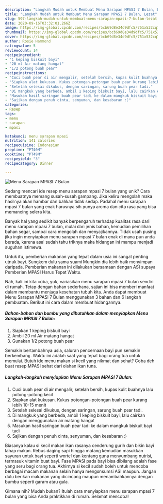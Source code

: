 ```yaml
---
description: "Langkah Mudah untuk Membuat Menu Sarapan MPASI 7 Bulan, Lezat"
title: "Langkah Mudah untuk Membuat Menu Sarapan MPASI 7 Bulan, Lezat"
slug: 597-langkah-mudah-untuk-membuat-menu-sarapan-mpasi-7-bulan-lezat
date: 2020-09-16T03:32:01.266Z
image: https://img-global.cpcdn.com/recipes/bcb69d8e34d9dfc5/751x532cq70/menu-sarapan-mpasi-7-bulan-foto-resep-utama.jpg
thumbnail: https://img-global.cpcdn.com/recipes/bcb69d8e34d9dfc5/751x532cq70/menu-sarapan-mpasi-7-bulan-foto-resep-utama.jpg
cover: https://img-global.cpcdn.com/recipes/bcb69d8e34d9dfc5/751x532cq70/menu-sarapan-mpasi-7-bulan-foto-resep-utama.jpg
author: Rosie Hammond
ratingvalue: 5
reviewcount: 14
recipeingredient:
- "1 keping biskuit bayi"
- "20 ml Air matang hangat"
- "1/2 potong buah pear"
recipeinstructions:
- "Cuci buah pear di air mengalir, setelah bersih, kupas kulit buahnya lalu potong-potong kecil"
- "Siapkan alat kukusan. Kukus potongan-potongan buah pear kurang lebih 10-15 menit"
- "Setelah selesai dikukus, dengan saringan, sarung buah pear tadi."
- "Di mangkuk yang berbeda, ambil 1 keping biskuit bayi, lalu cairkan dengan menggunakan air matang hangat"
- "Masukan hasil saringan buah pear tadi ke dalam mangkuk biskuit bayi tadi"
- "Sajikan dengan penuh cinta, senyuman, dan kesabaran :)"
categories:
- Resep
tags:
- menu
- sarapan
- mpasi

katakunci: menu sarapan mpasi 
nutrition: 141 calories
recipecuisine: Indonesian
preptime: "PT40M"
cooktime: "PT49M"
recipeyield: "3"
recipecategory: Dinner

---
```



![Menu Sarapan MPASI 7 Bulan](https://img-global.cpcdn.com/recipes/bcb69d8e34d9dfc5/751x532cq70/menu-sarapan-mpasi-7-bulan-foto-resep-utama.jpg)

Sedang mencari ide resep menu sarapan mpasi 7 bulan yang unik? Cara membuatnya memang susah-susah gampang. Jika keliru mengolah maka hasilnya akan hambar dan bahkan tidak sedap. Padahal menu sarapan mpasi 7 bulan yang enak harusnya sih punya aroma dan cita rasa yang bisa memancing selera kita.

Banyak hal yang sedikit banyak berpengaruh terhadap kualitas rasa dari menu sarapan mpasi 7 bulan, mulai dari jenis bahan, kemudian pemilihan bahan segar, sampai cara mengolah dan menyajikannya. Tidak usah pusing jika ingin menyiapkan menu sarapan mpasi 7 bulan enak di mana pun anda berada, karena asal sudah tahu triknya maka hidangan ini mampu menjadi suguhan istimewa.

Untuk itu, pemberian makanan yang tepat dalam usia ini sangat penting utnuk bayi. Sungkem dulu sama suami Mungkin dia lebih baik menyimpan daripada. Pemberian makanan ini dilakukan bersamaan dengan ASI supaya Pemberian MPASI Harus Tepat Waktu.


Nah, kali ini kita coba, yuk, variasikan menu sarapan mpasi 7 bulan sendiri di rumah. Tetap dengan bahan sederhana, sajian ini bisa memberi manfaat dalam membantu menjaga kesehatan tubuh kita. Anda dapat membuat Menu Sarapan MPASI 7 Bulan menggunakan 3 bahan dan 6 langkah pembuatan. Berikut ini cara dalam membuat hidangannya.

<!--inarticleads1-->

##### Bahan-bahan dan bumbu yang dibutuhkan dalam menyiapkan Menu Sarapan MPASI 7 Bulan:

1. Siapkan 1 keping biskuit bayi
1. Ambil 20 ml Air matang hangat
1. Gunakan 1/2 potong buah pear


Semakin bertambahnya usia, saluran pencernaan bayi pun semakin berkembang. Waktu ini adalah saat yang tepat bagi orang tua untuk memulai. Butuh ide menu makan si kecil yang nikmat dan sehat? Coba deh buat resep MPASI sehat dari olahan ikan tuna. 

<!--inarticleads2-->

##### Langkah-langkah menyiapkan Menu Sarapan MPASI 7 Bulan:

1. Cuci buah pear di air mengalir, setelah bersih, kupas kulit buahnya lalu potong-potong kecil
1. Siapkan alat kukusan. Kukus potongan-potongan buah pear kurang lebih 10-15 menit
1. Setelah selesai dikukus, dengan saringan, sarung buah pear tadi.
1. Di mangkuk yang berbeda, ambil 1 keping biskuit bayi, lalu cairkan dengan menggunakan air matang hangat
1. Masukan hasil saringan buah pear tadi ke dalam mangkuk biskuit bayi tadi
1. Sajikan dengan penuh cinta, senyuman, dan kesabaran :)


Biasanya kalau si kecil makan ikan rasanya cenderung gurih dan bikin bayi lahap makan. Rebus daging sapi hingga matang kemudian masukkan sayuran untuk bayi seperti wortel dan kentang guna menyumbang nutrisi, termasuk vitamin buat bayi. Fase MPASI pada bayi bisa dibilang adalah fase yang seru bagi orang tua. Akhirnya si kecil sudah boleh untuk mencoba berbagai macam makanan selain hanya mengonsumsi ASI maupun. Jangan dulu berikan makanan yang dicincang maupun menambahkannya dengan bumbu seperti garam atau gula. 

Gimana nih? Mudah bukan? Itulah cara menyiapkan menu sarapan mpasi 7 bulan yang bisa Anda praktikkan di rumah. Selamat mencoba!
